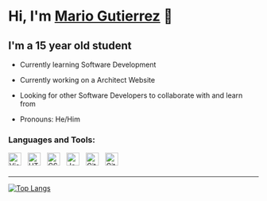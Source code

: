 # Hi, I'm [Mario Gutierrez][linkedin] 👋 

## I'm a 15 year old student

- Currently learning Software Development 
  
- Currently working on a Architect Website
  
- Looking for other Software Developers to collaborate with and learn from
  
- Pronouns: He/Him
  
### Languages and Tools:

<img align="left" alt="Visual Studio Code" width="26px" src="https://cdn.jsdelivr.net/gh/devicons/devicon/icons/vscode/vscode-original.svg" style="padding-right:10px;" />
<img align="left" alt="HTML5" width="26px" src="https://cdn.jsdelivr.net/gh/devicons/devicon/icons/html5/html5-original.svg" style="padding-right:10px;" />
<img align="left" alt="CSS3" width="26px" src="https://cdn.jsdelivr.net/gh/devicons/devicon/icons/css3/css3-original.svg" style="padding-right:10px;" />
<img align="left" alt="JavaScript" width="26px" src="https://cdn.jsdelivr.net/gh/devicons/devicon/icons/javascript/javascript-original.svg" style="padding-right:10px;" />
<img align="left" alt="Git" width="26px" src="https://cdn.jsdelivr.net/gh/devicons/devicon/icons/git/git-original.svg" style="padding-right:10px;" />
<img align="left" alt="GitHub" width="26px" src="https://user-images.githubusercontent.com/3369400/139447912-e0f43f33-6d9f-45f8-be46-2df5bbc91289.png" style="padding-right:10px;" />

<br />
<br />

---

[![Top Langs](https://github-readme-stats.vercel.app/api/top-langs/?username=MarioGutierrez1&layout=compact&theme=dracula)](https://github.com/anuraghazra/github-readme-stats)

[linkedin]: https://www.linkedin.com/in/mario-gutierrez-79830a243/
